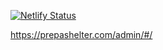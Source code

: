 [![Netlify Status](https://api.netlify.com/api/v1/badges/ea26a95a-a1fc-464d-bed7-e4373d03298e/deploy-status)](https://app.netlify.com/sites/prepashelter/deploys)

https://prepashelter.com/admin/#/
